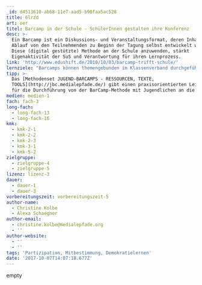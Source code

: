 ```yaml
---
_id: d4513610-ab68-11e7-aad5-b90faa5ac528
title: 6lrzd
art: oer
titel: Barcamp in der Schule - SchülerInnen gestalten ihre Konferenz
desc: >-
  Ein Barcamp ist ein Diskussions- und Veranstaltungsformat, deren Inhalte und
  Ablauf von den Teilnehmenden zu Beginn der Tagung selbst entwickelt werden.
  Diese (digital gestützte) Methode an der Schule anzuwenden, stärkt
  Eigenaktivität der SuS und Verantwortung für ihren Lernprozess.
link: 'http://www.edushift.de/2010/10/03/barcamp-trifft-schule/'
lernziele: "Barcamps können themengebunden im Klassenverband durchgeführt werden oder auch als größeres Projekt etwa im Rahmen von Projektwochen unter Einbezug der Schulöffentlichkeit (hier auch generationenübergreifend Eltern - Lehrer - SuS) eingesetzt werden. Elemente können in den regulären Unterricht integriert werden. Inhaltlich eignen sich eher übergreifende Fragen wie die Gestaltung des Lernortes Schule, Mitbestimmung von Jugendlichen im Allgemeinen oder auch aktuelle politische und gesellschaftliche Fragestellungen.  \r\nDer Schwerpunkt der Methode liegt auf der Vermittlung partizipativer und kollaborativer Kompetenzen. Da die Teilnehmenden eigene Workshops anbieten und sich das Programm interessengeleitet zusammenstellen, entsteht ein nachhaltiger Gestaltungsspielraum in der Erarbeitung von Fachwissen. Auch Methodenkompetenz wird gestärkt, indem das Wie der Workshopdurchführung geöffnet oder sogar frei gestellt wird. Anschlussstellen zu digitalen Schlüsselkompetenzen zeigen sich besonders an der Schnittstelle zur Projektorganisation, die üblicherweise mit netzbasierten Tools wie [Camper](https://barcamptools.eu/  zur Sessionplanung) abläuft."
tipp: >-
  Das [Methodenset JUGEND-BARCAMPS - RESSOURCEN, TEXTE,
  TOOLS](http://jbc.medialepfade.de/) gibt einen praxisorientierten Leitfaden
  für die Durchführung von der BarCamp-Methode mit Jugendlichen an die Hand.
medien: medien-1
fach: fach-3
long-fach:
  - long-fach-13
  - long-fach-16
kmk:
  - kmk-2-1
  - kmk-2-2
  - kmk-2-3
  - kmk-3-1
  - kmk-5-2
zielgruppe:
  - zielgruppe-4
  - zielgruppe-5
lizenz: lizenz-3
dauer:
  - dauer-1
  - dauer-3
vorbereitungszeit: vorbereitungszeit-5
author-name:
  - Christine Kolbe
  - Alexa Schaegner
author-email:
  - christine.kolbe@medialepfade.org
  - ''
author-website:
  - ''
  - ''
tags: 'Partizipation, Mitbestimmung, Demokratielernen'
date: '2017-10-07T14:07:18.677Z'
---
```

empty
